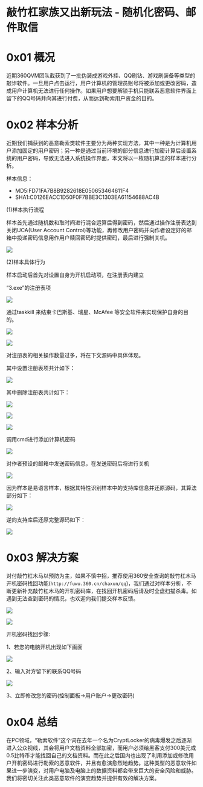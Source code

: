 # 敲竹杠家族又出新玩法 - 随机化密码、邮件取信

0x01 概况
=====

近期360QVM团队截获到了一批伪装成游戏外挂、QQ刷钻、游戏刷装备等类型的敲诈软件。一旦用户点击运行，用户计算机的管理员账号将被添加或更改密码，造成用户计算机无法进行任何操作。如果用户想要解锁手机只能联系恶意软件界面上留下的QQ号码并向其进行付费，从而达到勒索用户资金的目的。

0x02 样本分析
=====

近期我们捕获到的恶意勒索类软件主要分为两种实现方法，其中一种是为计算机用户添加固定的用户密码；另一种是通过当前环境的部分信息进行加密计算后设置系统的用户密码，导致无法进入系统操作界面，本文将以一枚随机算法的样本进行分析。

样本信息：

*   MD5:FD71FA7B8B9282618E050653464611F4
*   SHA1:C0126EACC1D50F0F7BBE3C1303EA61154688AC4B

(1)样本执行流程

样本首先通过随机数和取时间进行混合运算后得到密码，然后通过操作注册表达到关闭UCA(User Account Control)等功能，再修改用户密码并向作者设定好的邮箱中投递密码信息用作用户赎回密码时提供密码，最后进行强制关机。

![](http://drops.javaweb.org/uploads/images/5452d3bc6dfd01ec534656b958e84b0568088622.jpg)

(2)样本具体行为

样本启动后首先对设置自身为开机启动项，在注册表内建立

“3.exe”的注册表项

![](http://drops.javaweb.org/uploads/images/05f2d8829e0a266fb6128c35c924fc310fa2310d.jpg)

通过taskkill 来结束卡巴斯基、瑞星、McAfee 等安全软件来实现保护自身的目的。

![](http://drops.javaweb.org/uploads/images/16932172d37036bdbb5c89ffabc2a4c8f266335d.jpg)

![](http://drops.javaweb.org/uploads/images/815e874facc1a089e8efe4ffb8e15b369ab8c667.jpg)

对注册表的相关操作数量过多，将在下文源码中具体体现。

其中设置注册表项共计如下：

![](http://drops.javaweb.org/uploads/images/9e3a1964f3da6d88b62a3c4fa0ee0fa5c64b062b.jpg)

其中删除注册表共计如下：

![](http://drops.javaweb.org/uploads/images/3d031086e4547a6a84afa5e3347cd745f80c3cae.jpg)

![](http://drops.javaweb.org/uploads/images/0109256c32e650f1e956c4262d1d0c26fc0355f2.jpg)

![](http://drops.javaweb.org/uploads/images/2f5f0220078f9d470cb4e6f386ce7e54e7dc8aa7.jpg)

调用cmd进行添加计算机密码

![](http://drops.javaweb.org/uploads/images/19a69319f9a2fc1f423bce31dcdacde37c03b705.jpg)

对作者预设的邮箱中发送密码信息，在发送密码后将进行关机

![](http://drops.javaweb.org/uploads/images/4c236ae063e2900891cacfe9f87f98603b91bd05.jpg)

因为样本是易语言样本，根据其特性识别样本中的支持库信息并还原源码，其算法部分如下：

![](http://drops.javaweb.org/uploads/images/ab6f58a2b8d326d6c62252e131a8cfced6a6f15d.jpg)

逆向支持库后还原完整源码如下：

![](http://drops.javaweb.org/uploads/images/75829faced3abf4d02792ab4b14fbf1224c85aa3.jpg)

0x03 解决方案
=====

对付敲竹杠木马以预防为主，如果不慎中招，推荐使用360安全查询的敲竹杠木马开机密码找回功能(`http://fuwu.360.cn/chaxun/qq`)，我们通过对样本分析，不断更新补充敲竹杠木马的开机密码库，在找回开机密码后请及时全盘扫描杀毒。如遇到无法查到密码的情况，也欢迎向我们提交样本反馈。

![](http://drops.javaweb.org/uploads/images/621f0b77370fa5d4e863f1aff9c78f446e102fc3.jpg)

![](http://drops.javaweb.org/uploads/images/f9f93a1765f408951f9195ea4eba2c6f04e887ba.jpg)

开机密码找回步骤:

1、若您的电脑开机出现如下画面

![](http://drops.javaweb.org/uploads/images/27dafd3d60f452f0a13e6c6a09ef8612ead87763.jpg)

2、输入对方留下的联系QQ号码

![](http://drops.javaweb.org/uploads/images/e060f4830cfa3eb4e497165dc33f3644fe124c58.jpg)

3、立即修改您的密码(控制面板→用户账户→更改密码)

0x04 总结
=====

在PC领域，“勒索软件”这个词在去年一个名为CryptLocker的病毒爆发之后逐渐进入公众视线，其会将用户文档资料全部加密，而用户必须给黑客支付300美元或0.5比特币才能找回自己的文档资料。而在此之后国内也出现了利用添加或修改用户开机密码进行勒索的恶意软件，并且有愈演愈烈地趋势。这种类型的恶意软件如果进一步演变，对用户电脑及电脑上的数据资料都会带来巨大的安全风险和威胁。我们将密切关注此类恶意软件的演变趋势并提供有效的解决方案。

